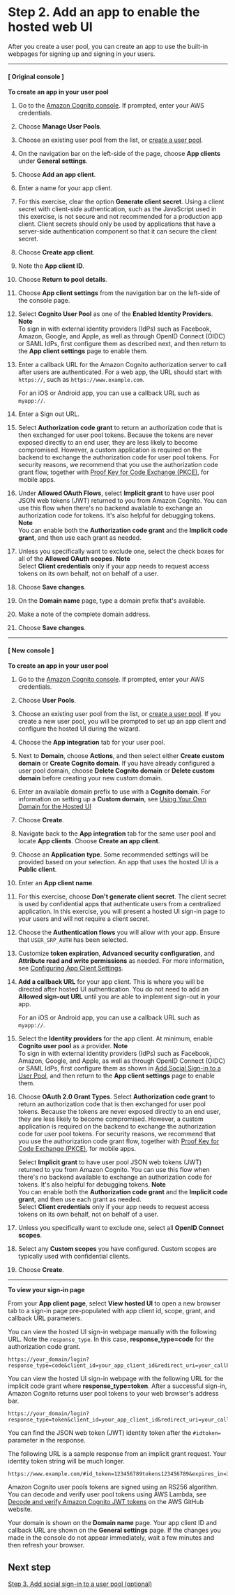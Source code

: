 # Step 2\. Add an app to enable the hosted web UI<a name="cognito-user-pools-configuring-app-integration"></a>

After you create a user pool, you can create an app to use the built\-in webpages for signing up and signing in your users\.

------
#### [ Original console ]

**To create an app in your user pool**

1. Go to the [Amazon Cognito console](https://console.aws.amazon.com/cognito/home)\. If prompted, enter your AWS credentials\.

1. Choose **Manage User Pools**\.

1. Choose an existing user pool from the list, or [create a user pool](https://docs.aws.amazon.com/cognito/latest/developerguide/cognito-user-pool-as-user-directory.html)\.

1. On the navigation bar on the left\-side of the page, choose **App clients** under **General settings**\.

1. Choose **Add an app client**\.

1. Enter a name for your app client\.

1. For this exercise, clear the option **Generate client secret**\. Using a client secret with client\-side authentication, such as the JavaScript used in this exercise, is not secure and not recommended for a production app client\. Client secrets should only be used by applications that have a server\-side authentication component so that it can secure the client secret\.

1. Choose **Create app client**\.

1. Note the **App client ID**\.

1. Choose **Return to pool details**\.

1. Choose **App client settings** from the navigation bar on the left\-side of the console page\.

1. Select **Cognito User Pool** as one of the **Enabled Identity Providers**\.
**Note**  
To sign in with external identity providers \(IdPs\) such as Facebook, Amazon, Google, and Apple, as well as through OpenID Connect \(OIDC\) or SAML IdPs, first configure them as described next, and then return to the **App client settings** page to enable them\.

1. Enter a callback URL for the Amazon Cognito authorization server to call after users are authenticated\. For a web app, the URL should start with `https://`, such as `https://www.example.com`\. 

   For an iOS or Android app, you can use a callback URL such as `myapp://`\.

1. Enter a Sign out URL\.

1. Select **Authorization code grant** to return an authorization code that is then exchanged for user pool tokens\. Because the tokens are never exposed directly to an end user, they are less likely to become compromised\. However, a custom application is required on the backend to exchange the authorization code for user pool tokens\. For security reasons, we recommend that you use the authorization code grant flow, together with [Proof Key for Code Exchange \(PKCE\)](https://tools.ietf.org/html/rfc7636), for mobile apps\. 

1. Under **Allowed OAuth Flows**, select **Implicit grant** to have user pool JSON web tokens \(JWT\) returned to you from Amazon Cognito\. You can use this flow when there's no backend available to exchange an authorization code for tokens\. It's also helpful for debugging tokens\.
**Note**  
You can enable both the **Authorization code grant** and the **Implicit code grant**, and then use each grant as needed\. 

1. Unless you specifically want to exclude one, select the check boxes for all of the **Allowed OAuth scopes**\.
**Note**  
Select **Client credentials** only if your app needs to request access tokens on its own behalf, not on behalf of a user\.

1. Choose **Save changes**\.

1. On the **Domain name** page, type a domain prefix that's available\.

1. Make a note of the complete domain address\.

1. Choose **Save changes**\.

------
#### [ New console ]

**To create an app in your user pool**

1. Go to the [Amazon Cognito console](https://console.aws.amazon.com/cognito/home)\. If prompted, enter your AWS credentials\.

1. Choose **User Pools**\.

1. Choose an existing user pool from the list, or [create a user pool](https://docs.aws.amazon.com/cognito/latest/developerguide/cognito-user-pool-as-user-directory.html)\. If you create a new user pool, you will be prompted to set up an app client and configure the hosted UI during the wizard\.

1. Choose the **App integration** tab for your user pool\.

1. Next to **Domain**, choose **Actions**, and then select either **Create custom domain** or **Create Cognito domain**\. If you have already configured a user pool domain, choose **Delete Cognito domain** or **Delete custom domain** before creating your new custom domain\.

1. Enter an available domain prefix to use with a **Cognito domain**\. For information on setting up a **Custom domain**, see [Using Your Own Domain for the Hosted UI](https://docs.aws.amazon.com/cognito/latest/developerguide/cognito-user-pools-add-custom-domain.html)

1. Choose **Create**\.

1. Navigate back to the **App integration** tab for the same user pool and locate **App clients**\. Choose **Create an app client**\.

1. Choose an **Application type**\. Some recommended settings will be provided based on your selection\. An app that uses the hosted UI is a **Public client**\.

1. Enter an **App client name**\.

1. For this exercise, choose **Don't generate client secret**\. The client secret is used by confidential apps that authenticate users from a centralized application\. In this exercise, you will present a hosted UI sign\-in page to your users and will not require a client secret\.

1. Choose the **Authentication flows** you will allow with your app\. Ensure that `USER_SRP_AUTH` has been selected\.

1. Customize **token expiration**, **Advanced security configuration**, and **Attribute read and write permissions** as needed\. For more information, see [Configuring App Client Settings](https://docs.aws.amazon.com/cognito/latest/developerguide/cognito-user-pools-app-settings.html)\.

1. **Add a callback URL** for your app client\. This is where you will be directed after hosted UI authentication\. You do not need to add an **Allowed sign\-out URL** until you are able to implement sign\-out in your app\.

   For an iOS or Android app, you can use a callback URL such as `myapp://`\.

1. Select the **Identity providers** for the app client\. At minimum, enable **Cognito user pool** as a provider\.
**Note**  
To sign in with external identity providers \(IdPs\) such as Facebook, Amazon, Google, and Apple, as well as through OpenID Connect \(OIDC\) or SAML IdPs, first configure them as shown in [Add Social Sign\-in to a User Pool](https://docs.aws.amazon.com/cognito/latest/developerguide/cognito-user-pools-configuring-federation-with-social-idp.html), and then return to the **App client settings** page to enable them\.

1. Choose **OAuth 2\.0 Grant Types**\. Select **Authorization code grant** to return an authorization code that is then exchanged for user pool tokens\. Because the tokens are never exposed directly to an end user, they are less likely to become compromised\. However, a custom application is required on the backend to exchange the authorization code for user pool tokens\. For security reasons, we recommend that you use the authorization code grant flow, together with [Proof Key for Code Exchange \(PKCE\)](https://tools.ietf.org/html/rfc7636), for mobile apps\. 

   Select **Implicit grant** to have user pool JSON web tokens \(JWT\) returned to you from Amazon Cognito\. You can use this flow when there's no backend available to exchange an authorization code for tokens\. It's also helpful for debugging tokens\.
**Note**  
You can enable both the **Authorization code grant** and the **Implicit code grant**, and then use each grant as needed\.   
Select **Client credentials** only if your app needs to request access tokens on its own behalf, not on behalf of a user\.

1. Unless you specifically want to exclude one, select all **OpenID Connect scopes**\.

1. Select any **Custom scopes** you have configured\. Custom scopes are typically used with confidential clients\.

1. Choose **Create**\.

------

**To view your sign\-in page**

From your **App client page**, select **View hosted UI** to open a new browser tab to a sign\-in page pre\-populated with app client id, scope, grant, and callback URL parameters\.

You can view the hosted UI sign\-in webpage manually with the following URL\. Note the `response_type`\. In this case, **response\_type=code** for the authorization code grant\.

```
https://your_domain/login?response_type=code&client_id=your_app_client_id&redirect_uri=your_callback_url
```

You can view the hosted UI sign\-in webpage with the following URL for the implicit code grant where **response\_type=token**\. After a successful sign\-in, Amazon Cognito returns user pool tokens to your web browser's address bar\.

```
https://your_domain/login?response_type=token&client_id=your_app_client_id&redirect_uri=your_callback_url
```

You can find the JSON web token \(JWT\) identity token after the `#idtoken=` parameter in the response\.

The following URL is a sample response from an implicit grant request\. Your identity token string will be much longer\.

```
https://www.example.com/#id_token=123456789tokens123456789&expires_in=3600&token_type=Bearer  
```

Amazon Cognito user pools tokens are signed using an RS256 algorithm\. You can decode and verify user pool tokens using AWS Lambda, see [Decode and verify Amazon Cognito JWT tokens](https://github.com/awslabs/aws-support-tools/tree/master/Cognito/decode-verify-jwt) on the AWS GitHub website\.

Your domain is shown on the **Domain name** page\. Your app client ID and callback URL are shown on the **General settings** page\. If the changes you made in the console do not appear immediately, wait a few minutes and then refresh your browser\.

## Next step<a name="cognito-user-pools-configuring-app-integration-next-step"></a>

[Step 3\. Add social sign\-in to a user pool \(optional\)](cognito-user-pools-configuring-federation-with-social-idp.md)